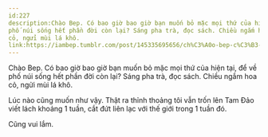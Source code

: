 ```yaml
---
id:227
description:Chào Bep. Có bao giờ bao giờ bạn muốn bỏ mặc mọi thứ của hiện tại, để về
phố núi sống hết phần đời còn lại? Sáng pha trà, đọc sách. Chiều ngắm hoa
cỏ, ngửi mùi lá khô.
link:https://iambep.tumblr.com/post/145335695656/ch%C3%A0o-bep-c%C3%B3-bao-gi%E1%BB%9D-bao-gi%E1%BB%9D-b%E1%BA%A1n-mu%E1%BB%91n-b%E1%BB%8F-m%E1%BA%B7c-m%E1%BB%8Di
---
```


Chào Bep. Có bao giờ bao giờ bạn muốn bỏ mặc mọi thứ của hiện tại, để về
phố núi sống hết phần đời còn lại? Sáng pha trà, đọc sách. Chiều ngắm hoa
cỏ, ngửi mùi lá khô.

Lúc nào cũng muốn như vậy. Thật ra thỉnh thoảng tôi vẫn trốn lên Tam Đảo
viết lách khoảng 1 tuần, cắt đứt liên lạc với thế giới trong 1 tuần đó.

Cũng vui lắm.
